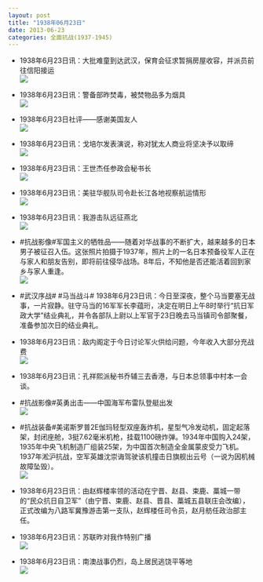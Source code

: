 ```yaml
---
layout: post
title: "1938年06月23日"
date: 2013-06-23
categories: 全面抗战(1937-1945)
---
```


<meta name="referrer" content="no-referrer" />

- 1938年6月23日讯：大批难童到达武汉，保育会征求暂捐房屋收容，并派员前往信阳接运 <br/><img src="https://ww1.sinaimg.cn/large/aca367d8jw1e5yfcnqsegj20an0gejt2.jpg" />

- 1938年6月23日讯：警备部昨焚毒，被焚物品多为烟具 <br/><img src="https://ww1.sinaimg.cn/large/aca367d8jw1e5ydm4kb6bj205c0f5gm9.jpg" />

- 1938年6月23日社评——感谢美国友人 <br/><img src="https://ww4.sinaimg.cn/large/aca367d8jw1e5ybvpkkxqj20c10rs42m.jpg" />

- 1938年6月23日讯：戈培尔发表演说，称对犹太人商业将坚决予以取缔 <br/><img src="https://ww1.sinaimg.cn/large/aca367d8jw1e5ya56hhlqj20g20extaw.jpg" />

- 1938年6月23日讯：王世杰任参政会秘书长 <br/><img src="https://ww4.sinaimg.cn/large/aca367d8jw1e5y8et192tj20c10u1jts.jpg" />

- 1938年6月23日讯：美驻华舰队司令赴长江各地视察航运情形 <br/><img src="https://ww1.sinaimg.cn/large/aca367d8jw1e5y6o0cgpqj20il07eta7.jpg" />

- 1938年6月23日讯：我游击队远征燕北 <br/><img src="https://ww2.sinaimg.cn/large/aca367d8jw1e5y4xmtl4gj20kj07p402.jpg" />

- #抗战影像#军国主义的牺牲品——随着对华战事的不断扩大，越来越多的日本男子被征召入伍。这张照片拍摄于1937年，照片上的一名日本预备役军人正在与家人和朋友告别，即将前往侵华战场。8年后，不知他是否还能活着回到家乡与家人重逢。 <br/><img src="https://ww4.sinaimg.cn/large/aca367d8jw1e5y2xby2f8j20jg0dotb6.jpg" />

- #武汉序战# #马当战斗# 1938年6月23日讯：今日至深夜，整个马当要塞无战事，一片寂静。驻守马当的16军军长李蕴珩，决定在明日上午8时举行“抗日军政大学”结业典礼，并令各部队上尉以上军官于23日晚去马当镇司令部聚餐，准备参加次日的结业典礼。 

- 1938年6月23日讯：敌内阁定于今日讨论军火供给问题，今年收入大部分充战费 <br/><img src="https://ww2.sinaimg.cn/large/aca367d8jw1e5xzqa8yrwj20fc0fidi5.jpg" />

- 1938年6月23日讯：孔祥熙派秘书乔辅三去香港，与日本总领事中村本一会谈。 

- #抗战影像#英勇出击——中国海军布雷队登艇出发 <br/><img src="https://ww3.sinaimg.cn/large/aca367d8jw1e5xvzkyz2gj20hh0bgq6x.jpg" />

- #抗战装备#美诺斯罗普2E伽玛轻型双座轰炸机，星型气冷发动机，固定起落架，封闭座舱，3挺7.62毫米机枪，挂载1100磅炸弹。1934年中国购入24架，1935年中央飞机制造厂组装25架，为中国首次制造全金属蒙皮受力飞机。1937年淞沪抗战，空军英雄沈崇诲驾驶该机撞击日旗舰出云号（一说为因机械故障坠毁）。 <br/><img src="https://ww4.sinaimg.cn/large/aca367d8jw1e5xu9cb3c2j20c10pujsn.jpg" />

- 1938年6月23日讯：由赵辉楼率领的活动在宁晋、赵县、束鹿、藁城一带的“民众抗日自卫军”（由宁晋、束鹿、赵县、晋县、藁城五县联庄会改编），正式改编为八路军冀豫游击第一支队，赵辉楼任司令员，赵月舫任政治部主任。 

- 1938年6月23日讯：苏联昨对我作特别广播 <br/><img src="https://ww1.sinaimg.cn/large/aca367d8jw1e5xr26s194j206609zaam.jpg" />

- 1938年6月23日讯：南澳战事仍烈，岛上居民逃饶平等地 <br/><img src="https://ww2.sinaimg.cn/large/aca367d8jw1e5xpbz3rdwj20c10j6myn.jpg" />

